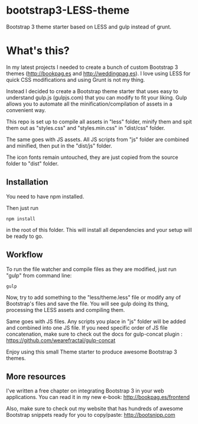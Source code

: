 bootstrap3-LESS-theme
=====================

Bootstrap 3 theme starter based on LESS and gulp instead of grunt.

# What's this? 

In my latest projects I needed to create a bunch of custom Bootstrap 3 themes (http://bookpag.es and http://weddingpag.es). I love using LESS for quick CSS modifications and using Grunt is not my thing.

Instead I decided to create a Bootstrap theme starter that uses easy to understand gulp.js (gulpjs.com) that you can modify to fit your liking. Gulp allows you to automate all the minification/compilation of assets in a convenient way. 

This repo is set up to compile all assets in "less" folder, minify them and spit them out as "styles.css" and "styles.min.css" in "dist/css" folder. 

The same goes with JS assets. All JS scripts from "js" folder are combined and minified, then put in the "dist/js" folder.

The icon fonts remain untouched, they are just copied from the source folder to "dist" folder.

## Installation

You need to have npm installed. 

Then just run

```
npm install
```

in the root of this folder. This will install all dependencies and your setup will be ready to go.

## Workflow

To run the file watcher and compile files as they are modified, just run "gulp" from command line:

```
gulp
```

Now, try to add something to the "less/theme.less" file or modify any of Bootstrap's files and save the file. You will see gulp doing its thing, processing the LESS assets and compiling them.

Same goes with JS files. Any scripts you place in "js" folder will be added and combined into one JS file. If you need specific order of JS file concatenation, make sure to check out the docs for gulp-concat plugin : https://github.com/wearefractal/gulp-concat

Enjoy using this small Theme starter to produce awesome Bootstrap 3 themes.

## More resources

I've written a free chapter on integrating Bootstrap 3 in your web applications. You can read it in my new e-book: http://bookpag.es/frontend 

Also, make sure to check out my website that has hundreds of awesome Bootstrap snippets ready for you to copy/paste: http://bootsnipp.com

